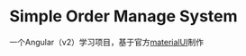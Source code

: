 # Simple Order Manage System

一个Angular（v2）学习项目，基于官方[materialUI](https://github.com/angular/material2)制作